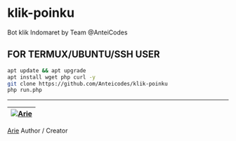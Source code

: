 # klik-poinku
Bot klik Indomaret by Team @AnteiCodes

## FOR TERMUX/UBUNTU/SSH USER

```bash
apt update && apt upgrade
apt install wget php curl -y
git clone https://github.com/Anteicodes/klik-poinku
php run.php
```
---------

| [![Arie](https://github.com/yanarie123.png?size=100)](https://github.com/yanarie123) 
----|
[Arie](https://github.com/yanarie123) 
Author / Creator

